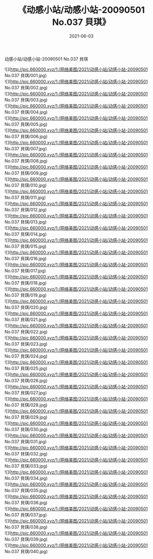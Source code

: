 ﻿---
layout: post
title:  《动感小站/动感小站-20090501 No.037 貝琪》
date:   2021-06-03
img: http://pic.660000.xyz/1:/网络美图/2021/动感小站/动感小站-20090501 No.037 貝琪/000.jpg
categories: [美女, 清纯, 唯美]
---

动感小站/动感小站-20090501 No.037 貝琪

 ![](http://pic.660000.xyz/1:/网络美图/2021/动感小站/动感小站-20090501 No.037 貝琪/001.jpg) <br>![](http://pic.660000.xyz/1:/网络美图/2021/动感小站/动感小站-20090501 No.037 貝琪/002.jpg) <br>![](http://pic.660000.xyz/1:/网络美图/2021/动感小站/动感小站-20090501 No.037 貝琪/003.jpg) <br>![](http://pic.660000.xyz/1:/网络美图/2021/动感小站/动感小站-20090501 No.037 貝琪/004.jpg) <br>![](http://pic.660000.xyz/1:/网络美图/2021/动感小站/动感小站-20090501 No.037 貝琪/005.jpg) <br>![](http://pic.660000.xyz/1:/网络美图/2021/动感小站/动感小站-20090501 No.037 貝琪/006.jpg) <br>![](http://pic.660000.xyz/1:/网络美图/2021/动感小站/动感小站-20090501 No.037 貝琪/007.jpg) <br>![](http://pic.660000.xyz/1:/网络美图/2021/动感小站/动感小站-20090501 No.037 貝琪/008.jpg) <br>![](http://pic.660000.xyz/1:/网络美图/2021/动感小站/动感小站-20090501 No.037 貝琪/009.jpg) <br>![](http://pic.660000.xyz/1:/网络美图/2021/动感小站/动感小站-20090501 No.037 貝琪/010.jpg) <br>![](http://pic.660000.xyz/1:/网络美图/2021/动感小站/动感小站-20090501 No.037 貝琪/011.jpg) <br>![](http://pic.660000.xyz/1:/网络美图/2021/动感小站/动感小站-20090501 No.037 貝琪/012.jpg) <br>![](http://pic.660000.xyz/1:/网络美图/2021/动感小站/动感小站-20090501 No.037 貝琪/013.jpg) <br>![](http://pic.660000.xyz/1:/网络美图/2021/动感小站/动感小站-20090501 No.037 貝琪/014.jpg) <br>![](http://pic.660000.xyz/1:/网络美图/2021/动感小站/动感小站-20090501 No.037 貝琪/015.jpg) <br>![](http://pic.660000.xyz/1:/网络美图/2021/动感小站/动感小站-20090501 No.037 貝琪/016.jpg) <br>![](http://pic.660000.xyz/1:/网络美图/2021/动感小站/动感小站-20090501 No.037 貝琪/017.jpg) <br>![](http://pic.660000.xyz/1:/网络美图/2021/动感小站/动感小站-20090501 No.037 貝琪/018.jpg) <br>![](http://pic.660000.xyz/1:/网络美图/2021/动感小站/动感小站-20090501 No.037 貝琪/019.jpg) <br>![](http://pic.660000.xyz/1:/网络美图/2021/动感小站/动感小站-20090501 No.037 貝琪/020.jpg) <br>![](http://pic.660000.xyz/1:/网络美图/2021/动感小站/动感小站-20090501 No.037 貝琪/021.jpg) <br>![](http://pic.660000.xyz/1:/网络美图/2021/动感小站/动感小站-20090501 No.037 貝琪/022.jpg) <br>![](http://pic.660000.xyz/1:/网络美图/2021/动感小站/动感小站-20090501 No.037 貝琪/023.jpg) <br>![](http://pic.660000.xyz/1:/网络美图/2021/动感小站/动感小站-20090501 No.037 貝琪/024.jpg) <br>![](http://pic.660000.xyz/1:/网络美图/2021/动感小站/动感小站-20090501 No.037 貝琪/025.jpg) <br>![](http://pic.660000.xyz/1:/网络美图/2021/动感小站/动感小站-20090501 No.037 貝琪/026.jpg) <br>![](http://pic.660000.xyz/1:/网络美图/2021/动感小站/动感小站-20090501 No.037 貝琪/027.jpg) <br>![](http://pic.660000.xyz/1:/网络美图/2021/动感小站/动感小站-20090501 No.037 貝琪/028.jpg) <br>![](http://pic.660000.xyz/1:/网络美图/2021/动感小站/动感小站-20090501 No.037 貝琪/029.jpg) <br>![](http://pic.660000.xyz/1:/网络美图/2021/动感小站/动感小站-20090501 No.037 貝琪/030.jpg) <br>![](http://pic.660000.xyz/1:/网络美图/2021/动感小站/动感小站-20090501 No.037 貝琪/031.jpg) <br>![](http://pic.660000.xyz/1:/网络美图/2021/动感小站/动感小站-20090501 No.037 貝琪/032.jpg) <br>![](http://pic.660000.xyz/1:/网络美图/2021/动感小站/动感小站-20090501 No.037 貝琪/033.jpg) <br>![](http://pic.660000.xyz/1:/网络美图/2021/动感小站/动感小站-20090501 No.037 貝琪/034.jpg) <br>![](http://pic.660000.xyz/1:/网络美图/2021/动感小站/动感小站-20090501 No.037 貝琪/035.jpg) <br>![](http://pic.660000.xyz/1:/网络美图/2021/动感小站/动感小站-20090501 No.037 貝琪/036.jpg) <br>![](http://pic.660000.xyz/1:/网络美图/2021/动感小站/动感小站-20090501 No.037 貝琪/037.jpg) <br>![](http://pic.660000.xyz/1:/网络美图/2021/动感小站/动感小站-20090501 No.037 貝琪/038.jpg) <br>![](http://pic.660000.xyz/1:/网络美图/2021/动感小站/动感小站-20090501 No.037 貝琪/039.jpg) <br>![](http://pic.660000.xyz/1:/网络美图/2021/动感小站/动感小站-20090501 No.037 貝琪/040.jpg) <br>